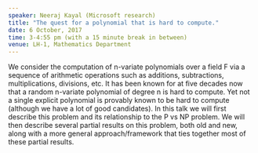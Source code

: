 ```yaml
---
speaker: Neeraj Kayal (Microsoft research)
title: "The quest for a polynomial that is hard to compute."
date: 6 October, 2017
time: 3-4:55 pm (with a 15 minute break in between)
venue: LH-1, Mathematics Department
---
```


We consider the computation of n-variate polynomials over a field F via a sequence of arithmetic operations such as additions, subtractions, multiplications, divisions, etc.
It has been known for at five decades now that a random n-variate polynomial of degree n is hard to compute. Yet not a single explicit polynomial is provably known to be
hard to compute (although we have a lot of good candidates). In this talk we will first describe this problem and its relationship to the P vs NP problem. We will then
describe several partial results on this problem, both old and new, along with a more general approach/framework that ties together most of these partial results.

